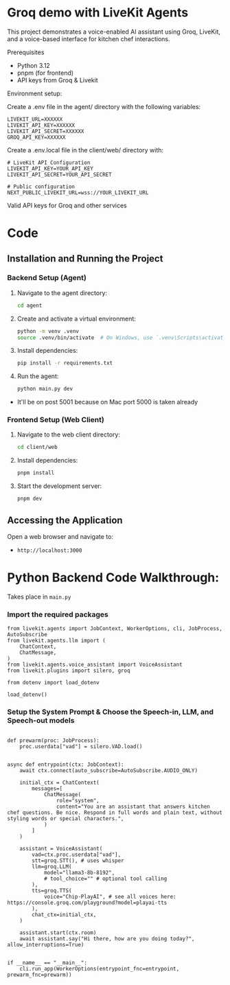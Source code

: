 # Groq demo with LiveKit Agents

This project demonstrates a voice-enabled AI assistant using Groq, LiveKit, and a voice-based interface for kitchen chef interactions.

Prerequisites
- Python 3.12
- pnpm (for frontend)
- API keys from Groq & Livekit

Environment setup:

Create a .env file in the agent/ directory with the following variables:
```
LIVEKIT_URL=XXXXXX
LIVEKIT_API_KEY=XXXXXX
LIVEKIT_API_SECRET=XXXXXX
GROQ_API_KEY=XXXXXX
```

Create a .env.local file in the client/web/ directory with:
```
# LiveKit API Configuration
LIVEKIT_API_KEY=YOUR_API_KEY
LIVEKIT_API_SECRET=YOUR_API_SECRET

# Public configuration
NEXT_PUBLIC_LIVEKIT_URL=wss://YOUR_LIVEKIT_URL
```

Valid API keys for Groq and other services

# Code

## Installation and Running the Project

### Backend Setup (Agent)

1. Navigate to the agent directory:
   ```bash
   cd agent
   ```

2. Create and activate a virtual environment:
   ```bash
   python -m venv .venv
   source .venv/bin/activate  # On Windows, use `.venv\Scripts\activate`
   ```

3. Install dependencies:
   ```bash
   pip install -r requirements.txt
   ```

4. Run the agent:
   ```bash
   python main.py dev
   ```

- It'll be on post 5001 because on Mac port 5000 is taken already

### Frontend Setup (Web Client)

1. Navigate to the web client directory:
   ```bash
   cd client/web
   ```

2. Install dependencies:
   ```bash
   pnpm install
   ```

3. Start the development server:
   ```bash
   pnpm dev
   ```

## Accessing the Application

Open a web browser and navigate to:
- `http://localhost:3000`


# Python Backend Code Walkthrough:
Takes place in `main.py`

### Import the required packages
```
from livekit.agents import JobContext, WorkerOptions, cli, JobProcess, AutoSubscribe
from livekit.agents.llm import (
    ChatContext,
    ChatMessage,
)
from livekit.agents.voice_assistant import VoiceAssistant
from livekit.plugins import silero, groq

from dotenv import load_dotenv

load_dotenv()
```

### Setup the System Prompt & Choose the Speech-in, LLM, and Speech-out models
```

def prewarm(proc: JobProcess):
    proc.userdata["vad"] = silero.VAD.load()


async def entrypoint(ctx: JobContext):
    await ctx.connect(auto_subscribe=AutoSubscribe.AUDIO_ONLY)

    initial_ctx = ChatContext(
        messages=[
            ChatMessage(
                role="system",
                content="You are an assistant that answers kitchen chef questions. Be nice. Respond in full words and plain text, without styling words or special characters.",
            )
        ]
    )

    assistant = VoiceAssistant(
        vad=ctx.proc.userdata["vad"],
        stt=groq.STT(), # uses whisper
        llm=groq.LLM(
            model="llama3-8b-8192",
            # tool_choice="" # optional tool calling
        ),
        tts=groq.TTS(
            voice="Chip-PlayAI", # see all voices here: https://console.groq.com/playground?model=playai-tts
        ),
        chat_ctx=initial_ctx,
    )

    assistant.start(ctx.room)
    await assistant.say("Hi there, how are you doing today?", allow_interruptions=True)


if __name__ == "__main__":
    cli.run_app(WorkerOptions(entrypoint_fnc=entrypoint, prewarm_fnc=prewarm))

```
